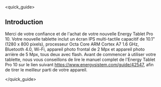 <quick_guide>

## Introduction

Merci de votre confiance et de l'achat de votre nouvelle Energy Tablet Pro 10. Votre nouvelle tablette inclut un écran IPS multi-tactile capacitif de 10.1" (1280 x 800 pixels), processeur Octa Core ARM Cortex A7 1.6 GHz, Bluetooth 4.0, Wi-Fi, appareil photo frontal de 2 Mpx et appareil photo arrière de 5 Mpx, tous deux avec flash. 
Avant de commencer à utiliser votre tablette, nous vous conseillons de lire le manuel complet de l'Energy Tablet Pro 10 sur le lien suivant https://www.energysistem.com/guide/42547, afin de tirer le meilleur parti de votre appareil.

</quick_guide>

